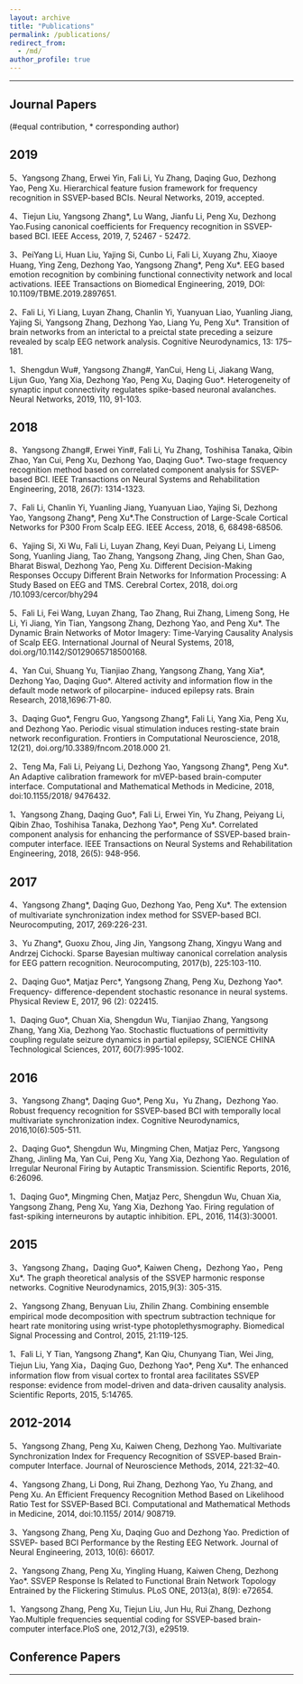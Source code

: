 ```yaml
---
layout: archive
title: "Publications"
permalink: /publications/
redirect_from: 
  - /md/
author_profile: true
---
```

------

## Journal Papers
(#equal contribution, * corresponding author)

2019
------
5、Yangsong Zhang, Erwei Yin, Fali Li, Yu Zhang, Daqing Guo, Dezhong Yao, Peng Xu. Hierarchical feature fusion framework for frequency recognition in SSVEP-based BCIs. Neural Networks, 2019, accepted. 

4、Tiejun Liu, Yangsong Zhang*, Lu Wang, Jianfu Li, Peng Xu, Dezhong Yao.Fusing canonical coefficients for Frequency recognition in SSVEP-based BCI. IEEE Access, 2019, 7, 52467 - 52472. 

3、PeiYang Li, Huan Liu, Yajing Si, Cunbo Li, Fali Li, Xuyang Zhu, Xiaoye Huang, Ying Zeng, Dezhong Yao, Yangsong Zhang*, Peng Xu*. EEG based emotion recognition by combining functional connectivity network and local activations. IEEE Transactions on Biomedical Engineering, 2019, DOI: 10.1109/TBME.2019.2897651. 

2、Fali Li, Yi Liang, Luyan Zhang, Chanlin Yi, Yuanyuan Liao, Yuanling Jiang, Yajing Si, Yangsong Zhang, Dezhong Yao, Liang Yu, Peng Xu*. Transition of brain networks from an interictal to a preictal state preceding a seizure revealed by scalp EEG network analysis. Cognitive Neurodynamics, 13: 175–181. 

1、Shengdun Wu#, Yangsong Zhang#, YanCui, Heng Li, Jiakang Wang, Lijun Guo, Yang Xia, Dezhong Yao, Peng Xu, Daqing Guo*. Heterogeneity of synaptic input connectivity regulates spike-based neuronal avalanches. Neural Networks, 2019, 110, 91-103.

2018
------
8、Yangsong Zhang#, Erwei Yin#, Fali Li, Yu Zhang, Toshihisa Tanaka, Qibin Zhao, Yan Cui, Peng Xu, Dezhong Yao, Daqing Guo*. Two-stage frequency recognition method based on correlated component analysis for SSVEP-based BCI. IEEE Transactions on Neural Systems and Rehabilitation Engineering, 2018, 26(7): 1314-1323. 

7、Fali Li, Chanlin Yi, Yuanling Jiang, Yuanyuan Liao, Yajing Si, Dezhong Yao, Yangsong Zhang*, Peng Xu*.The Construction of Large-Scale Cortical Networks for P300 From Scalp EEG. IEEE Access, 2018, 6, 68498-68506.

6、Yajing Si, Xi Wu, Fali Li, Luyan Zhang, Keyi Duan, Peiyang Li, Limeng Song, Yuanling Jiang, Tao Zhang, Yangsong Zhang, Jing Chen, Shan Gao, Bharat Biswal, Dezhong Yao, Peng Xu. Different Decision-Making Responses Occupy Different Brain Networks for Information Processing: A Study Based on EEG and TMS. Cerebral Cortex, 2018, doi.org /10.1093/cercor/bhy294

5、Fali Li, Fei Wang, Luyan Zhang, Tao Zhang, Rui Zhang, Limeng Song, He Li, Yi Jiang, Yin Tian, Yangsong Zhang, Dezhong Yao, and Peng Xu*. The Dynamic Brain Networks of Motor Imagery: Time-Varying Causality Analysis of Scalp EEG. International Journal of Neural Systems, 2018, doi.org/10.1142/S0129065718500168.

4、Yan Cui, Shuang Yu, Tianjiao Zhang, Yangsong Zhang, Yang Xia*, Dezhong Yao, Daqing Guo*. Altered activity and information flow in the default mode network of pilocarpine- induced epilepsy rats. Brain Research, 2018,1696:71-80.

3、Daqing Guo*, Fengru Guo, Yangsong Zhang*, Fali Li, Yang Xia, Peng Xu, and Dezhong Yao. Periodic visual stimulation induces resting-state brain network reconfiguration. Frontiers in Computational Neuroscience, 2018, 12(21), doi.org/10.3389/fncom.2018.000 21.

2、Teng Ma, Fali Li, Peiyang Li, Dezhong Yao, Yangsong Zhang*, Peng Xu*. An Adaptive calibration framework for mVEP-based brain-computer interface. Computational and Mathematical Methods in Medicine, 2018, doi:10.1155/2018/ 9476432. 

1、Yangsong Zhang, Daqing Guo*, Fali Li, Erwei Yin, Yu Zhang, Peiyang Li, Qibin Zhao, Toshihisa Tanaka, Dezhong Yao*, Peng Xu*. Correlated component analysis for enhancing the performance of SSVEP-based brain-computer interface. IEEE Transactions on Neural Systems and Rehabilitation Engineering, 2018, 26(5): 948-956.

2017
------
4、Yangsong Zhang*, Daqing Guo, Dezhong Yao, Peng Xu*. The extension of multivariate synchronization index method for SSVEP-based BCI. Neurocomputing, 2017, 269:226-231.

3、Yu Zhang*, Guoxu Zhou, Jing Jin, Yangsong Zhang, Xingyu Wang and Andrzej Cichocki. Sparse Bayesian multiway canonical correlation analysis for EEG pattern recognition. Neurocomputing, 2017(b), 225:103-110.

2、Daqing Guo*, Matjaz Perc*, Yangsong Zhang, Peng Xu, Dezhong Yao*. Frequency- difference-dependent stochastic resonance in neural systems. Physical Review E, 2017, 96 (2): 022415.

1、Daqing Guo*, Chuan Xia, Shengdun Wu, Tianjiao Zhang, Yangsong Zhang, Yang Xia, Dezhong Yao. Stochastic fluctuations of permittivity coupling regulate seizure dynamics in partial epilepsy, SCIENCE CHINA Technological Sciences, 2017, 60(7):995-1002. 

2016
------
3、Yangsong Zhang*, Daqing Guo*, Peng Xu，Yu Zhang，Dezhong Yao. Robust frequency recognition for SSVEP-based BCI with temporally local multivariate synchronization index. Cognitive Neurodynamics, 2016,10(6):505-511. 

2、Daqing Guo*, Shengdun Wu, Mingming Chen, Matjaz  Perc, Yangsong Zhang, Jinling Ma, Yan Cui, Peng Xu, Yang Xia, Dezhong Yao. Regulation of Irregular Neuronal Firing by Autaptic Transmission. Scientific Reports, 2016, 6:26096.

1、Daqing Guo*, Mingming Chen, Matjaz Perc, Shengdun Wu, Chuan Xia, Yangsong Zhang, Peng Xu, Yang Xia, Dezhong Yao. Firing regulation of fast-spiking interneurons by autaptic inhibition. EPL, 2016, 114(3):30001. 

2015
------
3、Yangsong Zhang，Daqing Guo*, Kaiwen Cheng，Dezhong Yao，Peng Xu*. The graph theoretical analysis of the SSVEP harmonic response networks. Cognitive Neurodynamics, 2015,9(3): 305-315.

2、Yangsong Zhang, Benyuan Liu, Zhilin Zhang. Combining ensemble empirical mode decomposition with spectrum subtraction technique for heart rate monitoring using wrist-type photoplethysmography. Biomedical Signal Processing and Control, 2015, 21:119-125.

1、Fali Li, Y Tian, Yangsong Zhang*, Kan Qiu, Chunyang Tian, Wei Jing, Tiejun Liu, Yang Xia，Daqing Guo, Dezhong Yao*, Peng Xu*. The enhanced information flow from visual cortex to frontal area facilitates SSVEP response: evidence from model-driven and data-driven causality analysis. Scientific Reports, 2015, 5:14765. 

2012-2014
------
5、Yangsong Zhang, Peng Xu, Kaiwen Cheng, Dezhong Yao. Multivariate Synchronization Index for Frequency Recognition of SSVEP-based Brain-computer Interface. Journal of Neuroscience Methods, 2014, 221:32–40. 

4、Yangsong Zhang, Li Dong, Rui Zhang, Dezhong Yao, Yu Zhang, and Peng Xu. An Efficient Frequency Recognition Method Based on Likelihood Ratio Test for SSVEP-Based BCI. Computational and Mathematical Methods in Medicine, 2014, doi:10.1155/ 2014/ 908719. 

3、Yangsong Zhang, Peng Xu, Daqing Guo and Dezhong Yao. Prediction of SSVEP- based BCI Performance by the Resting EEG Network. Journal of Neural Engineering, 2013, 10(6): 66017.

2、Yangsong Zhang, Peng Xu, Yingling Huang, Kaiwen Cheng, Dezhong Yao*. SSVEP Response Is Related to Functional Brain Network Topology Entrained by the Flickering Stimulus. PLoS ONE, 2013(a), 8(9): e72654.

1、Yangsong Zhang, Peng Xu, Tiejun Liu, Jun Hu, Rui Zhang, Dezhong Yao.Multiple frequencies sequential coding for SSVEP-based brain-computer interface.PloS one, 2012,7(3), e29519.


## Conference Papers
------

